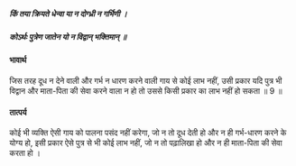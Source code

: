 ##### किं तया क्रियते धेन्वा या न दोग्ध्री न गर्भिणी ।
##### कोऽर्थः पुत्रेण जातेन यो न विद्वान् भक्तिमान् ॥

#### भावार्थ

जिस तरह दूध न देने वाली और गर्भ न धारण करने वाली गाय से कोई लाभ नहीं, उसी प्रकार यदि पुत्र भी विद्वान और माता-पिता की सेवा करने वाला न हो तो उससे किसी प्रकार का लाभ नहीं हो सकता ॥ 9 ॥

#### तात्पर्य

कोई भी व्यक्ति ऐसी गाय को पालना पसंद नहीं करेगा, जो न तो दूध देती हो और न ही गर्भ-धारण करने के योग्य हो, इसी प्रकार ऐसे पुत्र से भी कोई लाभ नहीं, जो न तो पढ़ालिखा हो और न ही माता-पिता की सेवा करता हो ।